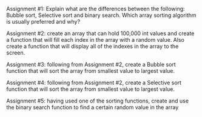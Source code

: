 Assignment #1: Explain what are the differences 
between the following: Bubble sort, Selective sort 
and binary search. Which array sorting algorithm is 
usually preferred and why?

Assignment #2: create an array that can hold 100,000 
int values and create a function that will fill each 
index in the array with a random value. Also create a 
function that will display all of the indexes in the array 
to the screen.

Assignment #3: following from Assignment #2, create a 
Bubble sort function that will sort the array from smallest 
value to largest value.

Assignment #4: following from Assignment #2, create a 
Selective sort function that will sort the array from 
smallest value to largest value.

Assignment #5: having used one of the sorting functions, 
create and use the binary search function to find a certain 
random value in the array
